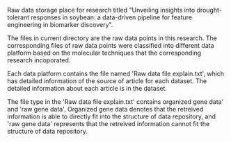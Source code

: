 Raw data storage place for research titled "Unveiling insights into drought-tolerant responses in soybean: a data-driven pipeline for feature engineering in biomarker discovery".

The files in current directory are the raw data points in this research. The corresponding files of raw data points were classified into different data platform based on the molecular techniques that the corresponding research incoporated.

Each data platform contains the file named 'Raw data file explain.txt', which has detailed information of the source of article for each dataset. The detailed information about each article is in the dataset.

The file type in the 'Raw data file explain.txt' contains organized gene data' and 'raw gene data'. Organized gene data denotes that the retreived information is able to directly fit into the structure of data repository, and 'raw gene data' represents that the retreived information cannot fit the structure of data repository.
